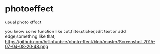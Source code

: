 # photoeffect
usual photo effect


you know some function like cut,filter,sticker,edit text,or add edge;something like that;
https://github.com/hellofunbee/photoeffect/blob/master/Screenshot_2015-07-04-08-20-48.png
